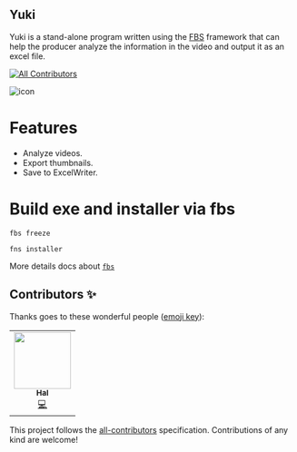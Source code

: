 Yuki
----
Yuki is a stand-alone program written using the 
[FBS](https://www.learnpyqt.com/courses/packaging-and-distribution/packaging-pyqt5-apps-fbs/) 
framework that can help the producer analyze the information in the video and 
output it as an excel file.

<!-- ALL-CONTRIBUTORS-BADGE:START - Do not remove or modify this section -->
[![All Contributors](https://img.shields.io/badge/all_contributors-1-orange.svg?style=flat-square)](#contributors-)
<!-- ALL-CONTRIBUTORS-BADGE:END --> 

![icon](https://github.com/loonghao/Yuki/blob/master/src/yuki/resources/images/yuki.png)

Features
========
- Analyze videos.
- Export thumbnails.
- Save to ExcelWriter.

Build exe and installer via fbs
===============================

```shell script
fbs freeze
```
```shell script
fns installer
```
More details docs about [`fbs`](https://build-system.fman.io/manual/)


## Contributors ✨

Thanks goes to these wonderful people ([emoji key](https://allcontributors.org/docs/en/emoji-key)):

<!-- ALL-CONTRIBUTORS-LIST:START - Do not remove or modify this section -->
<!-- prettier-ignore-start -->
<!-- markdownlint-disable -->
<table>
  <tr>
    <td align="center"><a href="https://github.com/loonghao"><img src="https://avatars1.githubusercontent.com/u/13111745?v=4" width="100px;" alt=""/><br /><sub><b>Hal</b></sub></a><br /><a href="https://github.com/loonghao/photoshop-python-api/commits?author=loonghao" title="Code">💻</a></td>
  </tr>
</table>

<!-- markdownlint-enable -->
<!-- prettier-ignore-end -->
<!-- ALL-CONTRIBUTORS-LIST:END -->

This project follows the [all-contributors](https://allcontributors.org) specification.
Contributions of any kind are welcome!
